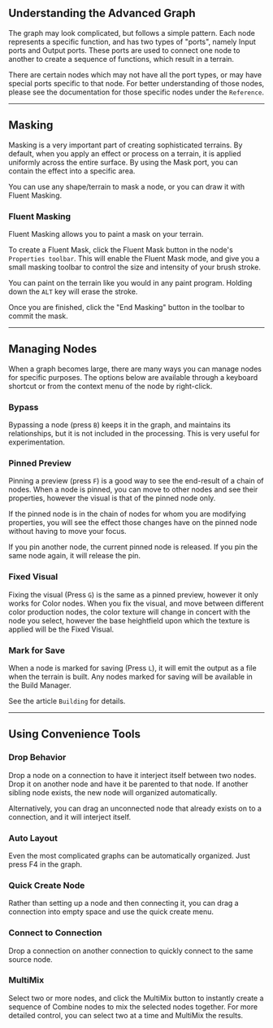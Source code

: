## Understanding the Advanced Graph
The graph may look complicated, but follows a simple pattern. Each node represents a specific function, and has two types of "ports", namely Input ports and Output ports. These ports are used to connect one node to another to create a sequence of functions, which result in a terrain.

There are certain nodes which may not have all the port types, or may have special ports specific to that node. For better understanding of those nodes, please see the documentation for those specific nodes under the `Reference`.

---

## Masking
Masking is a very important part of creating sophisticated terrains. By default, when you apply an effect or process on a terrain, it is applied uniformly across the entire surface. By using the Mask port, you can contain the effect into a specific area.

You can use any shape/terrain to mask a node, or you can draw it with Fluent Masking.

### Fluent Masking
Fluent Masking allows you to paint a mask on your terrain.

To create a Fluent Mask, click the Fluent Mask button in the node's `Properties toolbar`. This will enable the Fluent Mask mode, and give you a small masking toolbar to control the size and intensity of your brush stroke. 

You can paint on the terrain like you would in any paint program. Holding down the `ALT` key will erase the stroke.

Once you are finished, click the "End Masking" button in the toolbar to commit the mask.

---

## Managing Nodes
When a graph becomes large, there are many ways you can manage nodes for specific purposes. The options below are available through a keyboard shortcut or from the context menu of the node by right-click.

### Bypass
Bypassing a node (press `B`) keeps it in the graph, and maintains its relationships, but it is not included in the processing. This is very useful for experimentation.

### Pinned Preview
Pinning a preview (press `F`) is a good way to see the end-result of a chain of nodes. When a node is pinned, you can move to other nodes and see their properties, however the visual is that of the pinned node only. 

If the pinned node is in the chain of nodes for whom you are modifying properties, you will see the effect those changes have on the pinned node without having to move your focus.

If you pin another node, the current pinned node is released. If you pin the same node again, it will release the pin.

### Fixed Visual
Fixing the visual (Press `G`) is the same as a pinned preview, however it only works for Color nodes. When you fix the visual, and move between different color production nodes, the color texture will change in concert with the node you select, however the base heightfield upon which the texture is applied will be the Fixed Visual.

### Mark for Save
When a node is marked for saving (Press `L`), it will emit the output as a file when the terrain is built. Any nodes marked for saving will be available in the Build Manager.

See the article `Building` for details.

---

## Using Convenience Tools
### Drop Behavior
Drop a node on a connection to have it interject itself between two nodes. Drop it on another node and have it be parented to that node. If another sibling node exists, the new node will organized automatically.

Alternatively, you can drag an unconnected node that already exists on to a connection, and it will interject itself.

### Auto Layout
Even the most complicated graphs can be automatically organized. Just press F4 in the graph.

### Quick Create Node
Rather than setting up a node and then connecting it, you can drag a connection into empty space and use the quick create menu.

### Connect to Connection
Drop a connection on another connection to quickly connect to the same source node.

### MultiMix
Select two or more nodes, and click the MultiMix button to instantly create a sequence of Combine nodes to mix the selected nodes together. For more detailed control, you can select two at a time and MultiMix the results.